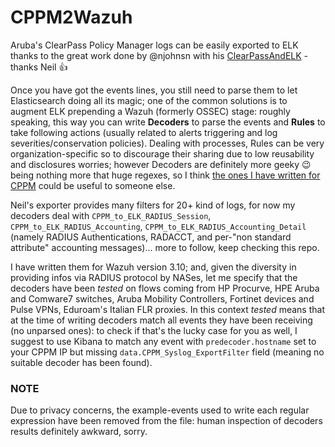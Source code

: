 # CPPM2Wazuh
Aruba's ClearPass Policy Manager logs can be easily exported to ELK thanks to the great work done by @njohnsn with his [ClearPassAndELK](https://github.com/njohnsn/ClearPassAndELK) - thanks Neil :+1:

Once you have got the events lines, you still need to parse them to let Elasticsearch doing all its magic; one of the common solutions is to augment ELK prepending a Wazuh (formerly OSSEC) stage: roughly speaking, this way you can write **Decoders** to parse the events and **Rules** to take following actions (usually related to alerts triggering and log severities/conservation policies). Dealing with processes, Rules can be very organization-specific so to discourage their sharing due to low reusability and disclosures worries; however Decoders are definitely more geeky :wink: being nothing more that huge regexes, so I think [the ones I have written for CPPM](https://github.com/baro77/CPPM2Wazuh/blob/main/clearpass.xml) could be useful to someone else.

Neil's exporter provides many filters for 20+ kind of logs, for now my decoders deal with ```CPPM_to_ELK_RADIUS_Session```, ```CPPM_to_ELK_RADIUS_Accounting```, ```CPPM_to_ELK_RADIUS_Accounting_Detail``` (namely RADIUS Authentications, RADACCT, and per-"non standard attribute" accounting messages)... more to follow, keep checking this repo.

I have written them for Wazuh version 3.10; and, given the diversity in providing infos via RADIUS protocol by NASes, let me specify that the decoders have been *tested* on flows coming from HP Procurve, HPE Aruba and Comware7 switches, Aruba Mobility Controllers, Fortinet devices and Pulse VPNs, Eduroam's Italian FLR proxies.
In this context *tested* means that at the time of writing decoders match all events they have been receiving (no unparsed ones): to check if that's the lucky case for you as well, I suggest to use Kibana to match any event with ```predecoder.hostname``` set to your CPPM IP but missing ```data.CPPM_Syslog_ExportFilter``` field (meaning no suitable decoder has been found). 

### NOTE
Due to privacy concerns, the example-events used to write each regular expression have been removed from the file: human inspection of decoders results definitely awkward, sorry.
